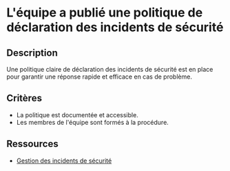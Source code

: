 # L'équipe a publié une politique de déclaration des incidents de sécurité

## Description

Une politique claire de déclaration des incidents de sécurité est en
place pour garantir une réponse rapide et efficace en cas de problème.

## Critères

- La politique est documentée et accessible.
- Les membres de l'équipe sont formés à la procédure.

## Ressources

- [Gestion des incidents de sécurité](https://www.sans.org/incident-handlers-handbook/)
